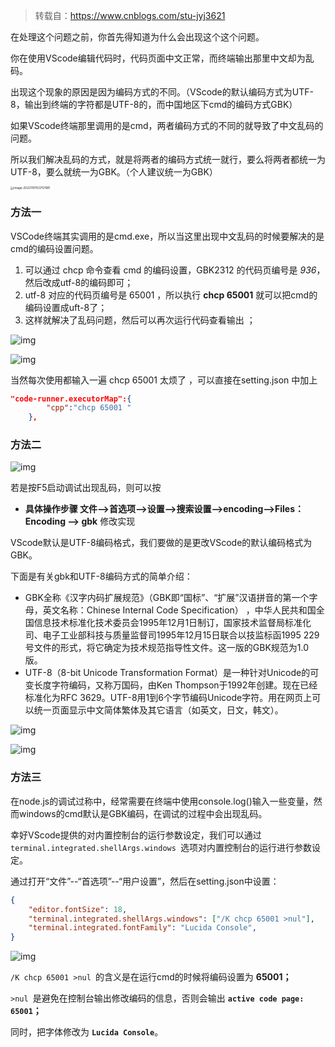 > 转载自：https://www.cnblogs.com/stu-jyj3621

在处理这个问题之前，你首先得知道为什么会出现这个这个问题。

你在使用VScode编辑代码时，代码页面中文正常，而终端输出那里中文却为乱码。

出现这个现象的原因是因为编码方式的不同。（VScode的默认编码方式为UTF-8，输出到终端的字符都是UTF-8的，而中国地区下cmd的编码方式GBK）

如果VScode终端那里调用的是cmd，两者编码方式的不同的就导致了中文乱码的问题。

所以我们解决乱码的方式，就是将两者的编码方式统一就行，要么将两者都统一为UTF-8，要么就统一为GBK。（个人建议统一为GBK）

<img src="https://cdn.jsdelivr.net/gh/sxfinn/CDN/img/202212021532483.png" alt="image-20221101153757881" style="zoom: 33%;" />



### 方法一

VSCode终端其实调用的是cmd.exe，所以当这里出现中文乱码的时候要解决的是cmd的编码设置问题。

1. 可以通过 chcp 命令查看 cmd 的编码设置，GBK2312 的代码页编号是 *936*，然后改成utf-8的编码即可；
2. utf-8 对应的代码页编号是 65001 ，所以执行 **chcp 65001** 就可以把cmd的编码设置成uft-8了；
3. 这样就解决了乱码问题，然后可以再次运行代码查看输出 ；

![img](https://cdn.jsdelivr.net/gh/sxfinn/CDN/img/202212021532846.png)

![img](https://cdn.jsdelivr.net/gh/sxfinn/CDN/img/202212021532256.png)



当然每次使用都输入一遍 chcp 65001 太烦了 ，可以直接在setting.json 中加上 

```json
"code-runner.executorMap":{
        "cpp":"chcp 65001 "
    },
```



### 方法二

![img](https://cdn.jsdelivr.net/gh/sxfinn/CDN/img/202212021533735.png)

若是按F5启动调试出现乱码，则可以按

- **具体操作步骤  文件——>首选项——>设置——>搜索设置——>encoding——>Files：Encoding ——> gbk** 修改实现

VScode默认是UTF-8编码格式，我们要做的是更改VScode的默认编码格式为GBK。

下面是有关gbk和UTF-8编码方式的简单介绍：

- GBK全称《汉字内码扩展规范》（GBK即“国标”、“扩展”汉语拼音的第一个字母，英文名称：Chinese Internal Code Specification） ，中华人民共和国全国信息技术标准化技术委员会1995年12月1日制订，国家技术监督局标准化司、电子工业部科技与质量监督司1995年12月15日联合以技监标函1995 229号文件的形式，将它确定为技术规范指导性文件。这一版的GBK规范为1.0版。
- UTF-8（8-bit Unicode Transformation Format）是一种针对Unicode的可变长度字符编码，又称万国码，由Ken Thompson于1992年创建。现在已经标准化为RFC 3629。UTF-8用1到6个字节编码Unicode字符。用在网页上可以统一页面显示中文简体繁体及其它语言（如英文，日文，韩文）。

![img](https://cdn.jsdelivr.net/gh/sxfinn/CDN/img/202212021532718.png)

 ![img](https://cdn.jsdelivr.net/gh/sxfinn/CDN/img/202212021533208.png)



### 方法三

在node.js的调试过称中，经常需要在终端中使用console.log()输入一些变量，然而windows的cmd默认是GBK编码，在调试的过程中会出现乱码。

幸好VScode提供的对内置控制台的运行参数设定，我们可以通过 `terminal.integrated.shellArgs.windows `选项对内置控制台的运行进行参数设定。

通过打开“文件”--“首选项”--“用户设置”，然后在setting.json中设置：

```json
{
    "editor.fontSize": 18,
    "terminal.integrated.shellArgs.windows": ["/K chcp 65001 >nul"],
    "terminal.integrated.fontFamily": "Lucida Console",
}
```

![img](https://cdn.jsdelivr.net/gh/sxfinn/CDN/img/202212021533504.png)

`/K chcp 65001 >nul `的含义是在运行cmd的时候将编码设置为 **65001；**

`>nul `是避免在控制台输出修改编码的信息，否则会输出 **`active code page: 65001`；**

同时，把字体修改为 **`Lucida Console`**。

 

